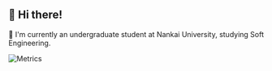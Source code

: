 ## 👋 Hi there!

🏫 I'm currently an undergraduate student at Nankai University, studying Soft Engineering. 

![Metrics](https://github-readme-stats.vercel.app/api?username=KaiHaverz&show_icons=true)



